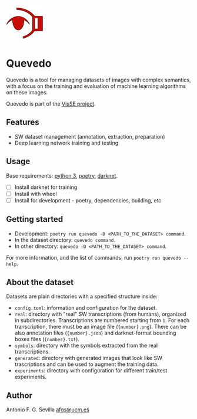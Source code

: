 ![Quevedo Logo](quevedo/logo.png)

# Quevedo

Quevedo is a tool for managing datasets of images with complex semantics, with
a focus on the training and evaluation of machine learning algorithms on these
images.

Quevedo is part of the [VisSE project][VISSE].

## Features

- SW dataset management (annotation, extraction, preparation)
- Deep learning network training and testing

## Usage

Base requirements: [python 3], [poetry], [darknet].

- [ ] Install darknet for training
- [ ] Install with wheel
- [ ] Install for development - poetry, dependencies, building, etc

## Getting started

- Development: `poetry run quevedo -D <PATH_TO_THE_DATASET> command`.
- In the dataset directory: `quevedo command`.
- In other directory: `quevedo -D <PATH_TO_THE_DATASET> command`.

For more information, and the list of commands, run `poetry run quevedo --help`.

## About the dataset

Datasets are plain directories with a specified structure inside:

- `config.toml`: information and configuration for the dataset.
- `real`: directory with "real" SW transcriptions (from humans), organized in
  subdirectories. Transcriptions are numbered starting from `1`. For each
  transcription, there must be an image file (`{number}.png`). There can be also
  annotation files (`{number}.json`) and darknet-format bounding boxes files
  (`{number}.txt`).
- `symbols`: directory with the symbols extracted from the real transcriptions.
- `generated`: directory with generated images that look like SW trascriptions
  and can be used to augment the training data.
- `experiments`: directory with configuration for different train/test
  experiments.

## Author

Antonio F. G. Sevilla <afgs@ucm.es>


[darknet]: https://pjreddie.com/darknet/install/
[poetry]: https://python-poetry.org/
[python 3]: https://www.python.org/
[VISSE]: https://www.ucm.es/visse
